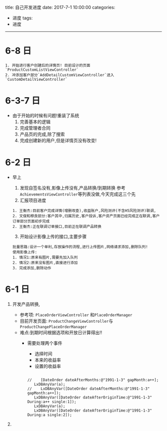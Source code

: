 title: 自己开发进度
date: 2017-7-1 10:00:00
categories: 
- 进度
tags: 
- 进度

---


# 6-8 日
    1. 开始进行客户创建后的详情页! 目前设计的页面`ProductCustomListViewController`
    2. 冲添加客户部分`AddDetailCustomViewController`进入`CustomDetailViewController`


# 6-3-7 日

- 由于开始的时候有问题!重装了系统
    1. 完善基本的逻辑
    2. 完成管理者合同
    3. 产品页的完成,除了搜索
    4. 完成创建新的用户,但是详情页没有改变!



# 6-2 日
- 早上
    1. 发现自签名没有,影像上传没有,产品转换/到期转换 参考`AchievementsViewController`等列表没做,今天完成这三个先
    2. 汇报项目进度
    ```
    1. 王衡杰:目前客户完成详情(增删改查),收益账户,风险测评(不含H5风险测评)联调,
    2. 文俊和穆良部分:客户其中,归属历史,客户投诉,客户资产页面已经完成正在联调,客户订单部分页面初步完成 
    2. 王衡杰:正在联调订单接口,目前正在联调产品转换
    ```
    
    3. 开始设计影像上传的接口,主要步骤
    ```
    批量思路:设计一个单利,存放操作的流程,进行上传图片,网络请求添加,删除队列!
    使用影像上传:
    1. 情况1:原来有图片,需要先加入队列
    2. 情况2:原来没有图片,直接进行添加
    3. 完成添加,删除动作
    ```

# 6-1 日

1. 开发产品转换,
    - 参考项: `PlaceOrderViewController` 和`PlaceOrderManager`
   - 目前开发页面: `ProductChangeViewController`与`ProductChangePlaceOrderManager`
   - 难点:到期时间根据选项和开放日计算得出!!
        - 需要处理两个事件
            - 选择时间
            - 本来的收益率
            - 设置的收益率

            
            ```
                
           //    [DateOrder dateAfterMonths:@"1991-1-3" gapMonth:a++];
               LxDBAnyVar(a);
           //    LxDBAnyVar([DateOrder dateAfterMonths:@"1991-1-3" gapMonth:a++]);
               LxDBAnyVar([DateOrder dateAfterOriginTime:@"1991-1-3" During:a++ single:1]);
               LxDBAnyVar(a);
               LxDBAnyVar([DateOrder dateAfterOriginTime:@"1991-1-3" During:a single:2]);
            ```
             
2. 

